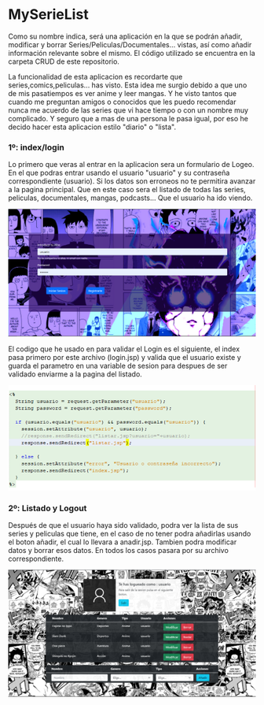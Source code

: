 # MySerieList
Como su nombre indica, será una aplicación en la que se podrán añadir, modificar y borrar Series/Peliculas/Documentales... vistas, así como añadir información relevante sobre el mismo. El código utilizado se encuentra en la carpeta CRUD de este repositorio.

La funcionalidad de esta aplicacion es recordarte que series,comics,peliculas... has visto. Esta idea me surgio debido a que uno de mis pasatiempos es ver anime y leer mangas. Y he visto tantos que cuando me preguntan amigos o conocidos que les puedo recomendar nunca me acuerdo de las series que vi hace tiempo o con un nombre muy complicado. Y seguro que a mas de una persona le pasa igual, por eso he decido hacer esta aplicacion estilo "diario" o "lista".

### 1º: index/login

Lo primero que  veras al entrar en la aplicacion sera un formulario de Logeo. En el que podras entrar usando el usuario "usuario" y su contraseña correspondiente (usuario). Si los datos son erroneos no te permitira avanzar a la pagina principal. Que en este caso sera el listado de todas las series, peliculas, documentales, mangas, podcasts... Que el usuario ha ido viendo. 

![](Login.png)

El codigo que he usado en para validar el Login es el siguiente, el index pasa primero por este archivo (login.jsp) y valida que el usuario existe y guarda el parametro en una variable de sesion para despues de ser validado enviarme a la pagina del listado.

![](ValidadorDeLogin.png)

### 2º: Listado y Logout
Después de que el usuario haya sido validado, podra ver la lista de sus series y peliculas que tiene, en el caso de no tener podra añadirlas usando el boton añadir, el cual lo llevara a anadir.jsp. Tambien podra modificar datos y borrar esos datos. En todos los casos pasara por su archivo correspondiente.

![](ListadoyLogout.png)

